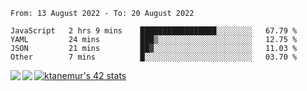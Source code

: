 <!--START_SECTION:waka-->

```text
From: 13 August 2022 - To: 20 August 2022

JavaScript   2 hrs 9 mins    █████████████████░░░░░░░░   67.79 %
YAML         24 mins         ███▒░░░░░░░░░░░░░░░░░░░░░   12.75 %
JSON         21 mins         ██▓░░░░░░░░░░░░░░░░░░░░░░   11.03 %
Other        7 mins          █░░░░░░░░░░░░░░░░░░░░░░░░   03.70 %
```

<!--END_SECTION:waka-->
<a href="https://github.com/anuraghazra/github-readme-stats">
  <img align="left" src="https://github-readme-stats.vercel.app/api?username=Tanesan&count_private=true&show_icons=true" />
<img align="left" src="https://github-readme-stats.vercel.app/api/top-langs/?username=Tanesan" />
</a>

[![ktanemur's 42 stats](https://badge42.vercel.app/api/v2/cl1wslf6s002109l771rng2w8/stats?cursusId=21&coalitionId=62)](https://github.com/JaeSeoKim/badge42)
